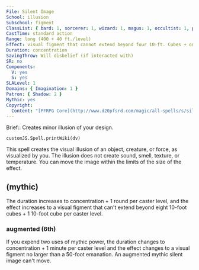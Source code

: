 ```yaml
---
File: Silent Image
School: illusion
Subschool: figment
ClassList: { bard: 1, sorcerer: 1, wizard: 1, magus: 1, occultist: 1, psychic: 1, mesmerist: 1, medium: 1 }
CastTime: standard action
Range: long (400 + 40 ft./level)
Effect: visual figment that cannot extend beyond four 10-ft. Cubes + one 10-ft. cube/level (S)
Duration: concentration
SavingThrow: Will disbelief (if interacted with)
SR: no
Components:
  V: yes
  S: yes
SLALevel: 1
Domains: { Imagination: 1 }
Patron: { Shadow: 2 }
Mythic: yes
Copyright:
  Content: "[PFRPG Core](http://www.d20pfsrd.com/magic/all-spells/s/silent-image)"
---
```

Brief:: Creates minor illusion of your design.

```dataviewjs
customJS.Spell.printWiki(dv)
```

This spell creates the visual illusion of an object, creature, or force, as visualized by you. The illusion does not create sound, smell, texture, or temperature. You can move the image within the limits of the size of the effect.


## (mythic)

The duration increases to concentration + 1 round per caster level, and the effect increases to a visual figment that can't extend beyond eight 10-foot cubes + 1 10-foot cube per caster level.


### augmented (6th)

If you expend two uses of mythic power, the duration changes to concentration + 1 minute per caster level and the effect changes to a visual figment no larger than a 50-foot emanation. An augmented mythic silent image can't move.
